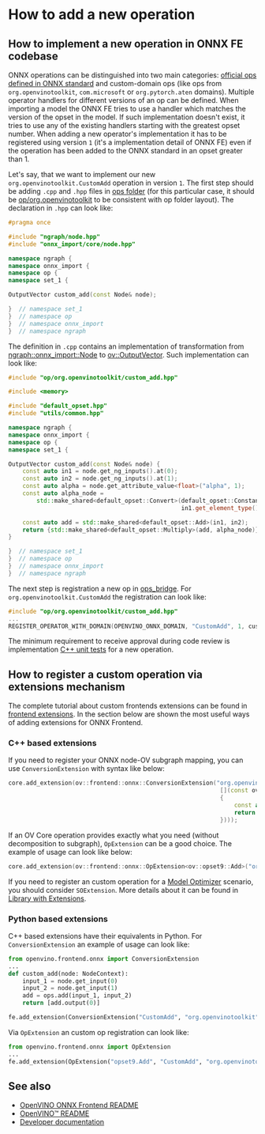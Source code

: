 # How to add a new operation

## How to implement a new operation in ONNX FE codebase
ONNX operations can be distinguished into two main categories: [official ops defined in ONNX standard](https://github.com/onnx/onnx/blob/main/docs/Operators.md) and custom-domain ops (like ops from `org.openvinotoolkit`, `com.microsoft` or `org.pytorch.aten` domains). Multiple operator handlers for different versions of an op can be defined. When importing a model the ONNX FE tries to use a handler which matches the version of the opset in the model. If such implementation doesn't exist, it tries to use any of the existing handlers starting with the greatest opset number. When adding a new operator's implementation it has to be registered using version `1` (it's a implementation detail of ONNX FE) even if the operation has been added to the ONNX standard in an opset greater than 1.

Let's say, that we want to implement our new `org.openvinotoolkit.CustomAdd` operation in version `1`.
The first step should be adding `.cpp` and `.hpp` files in [ops folder](../../../../src/frontends/onnx/frontend/src/op) (for this particular case, it should be [op/org.openvinotoolkit](../../../../src/frontends/onnx/frontend/src/op/org.openvinotoolkit) to be consistent with op folder layout).
The declaration in `.hpp` can look like:
```cpp
#pragma once

#include "ngraph/node.hpp"
#include "onnx_import/core/node.hpp"

namespace ngraph {
namespace onnx_import {
namespace op {
namespace set_1 {

OutputVector custom_add(const Node& node);

}  // namespace set_1
}  // namespace op
}  // namespace onnx_import
}  // namespace ngraph
```
The definition in `.cpp` contains an implementation of transformation from [ngraph::onnx_import::Node](../../../../src/frontends/onnx/frontend/include/onnx_import/core/node.hpp) to [ov::OutputVector](../../../../src/core/include/openvino/core/node_vector.hpp). Such implementation can look like:
```cpp
#include "op/org.openvinotoolkit/custom_add.hpp"

#include <memory>

#include "default_opset.hpp"
#include "utils/common.hpp"

namespace ngraph {
namespace onnx_import {
namespace op {
namespace set_1 {

OutputVector custom_add(const Node& node) {
    const auto in1 = node.get_ng_inputs().at(0);
    const auto in2 = node.get_ng_inputs().at(1);
    const auto alpha = node.get_attribute_value<float>("alpha", 1);
    const auto alpha_node =
        std::make_shared<default_opset::Convert>(default_opset::Constant::create(element::f32, {}, {alpha}),
                                                 in1.get_element_type());

    const auto add = std::make_shared<default_opset::Add>(in1, in2);
    return {std::make_shared<default_opset::Multiply>(add, alpha_node)};
}

}  // namespace set_1
}  // namespace op
}  // namespace onnx_import
}  // namespace ngraph
```
The next step is registration a new op in [ops_bridge](../../../../src/frontends/onnx/frontend/src/ops_bridge.cpp). For `org.openvinotoolkit.CustomAdd` the registration can look like:
```cpp
#include "op/org.openvinotoolkit/custom_add.hpp"
...
REGISTER_OPERATOR_WITH_DOMAIN(OPENVINO_ONNX_DOMAIN, "CustomAdd", 1, custom_add);
```
The minimum requirement to receive approval during code review is implementation [C++ unit tests](tests.md#C++-tests) for a new operation.


## How to register a custom operation via extensions mechanism
The complete tutorial about custom frontends extensions can be found in [frontend extensions](../../../../docs/Extensibility_UG/frontend_extensions.md). In the section below are shown the most useful ways of adding extensions for ONNX Frontend.
### C++ based extensions
If you need to register your ONNX node-OV subgraph mapping, you can use `ConversionExtension` with syntax like below:
```cpp
core.add_extension(ov::frontend::onnx::ConversionExtension("org.openvinotoolkit", "CustomAdd", ov::frontend::CreatorFunction(
                                                            [](const ov::frontend::NodeContext& context)
                                                            {
                                                                const auto add = std::make_shared<ov::opset9::Add>(context.get_input(0), context.get_input(1));
                                                                return add->outputs();
                                                            })));
```
If an OV Core operation provides exactly what you need (without decomposition to subgraph), `OpExtension` can be a good choice. The example of usage can look like below:
```cpp
core.add_extension(ov::frontend::onnx::OpExtension<ov::opset9::Add>("org.openvinotoolkit", "CustomAdd"));
```
If you need to register an custom operation for a [Model Optimizer](../../../../tools/mo) scenario, you should consider `SOExtension`. More details about it can be found in [Library with Extensions](../../../../docs/Extensibility_UG/Intro.md#create-a-library-with-extensions).
### Python based extensions
C++ based extensions have their equivalents in Python. For `ConversionExtension` an example of usage can look like:
```python
from openvino.frontend.onnx import ConversionExtension
...
def custom_add(node: NodeContext):
    input_1 = node.get_input(0)
    input_2 = node.get_input(1)
    add = ops.add(input_1, input_2)
    return [add.output(0)]

fe.add_extension(ConversionExtension("CustomAdd", "org.openvinotoolkit", custom_add))
```
Via `OpExtension` an custom op registration can look like:
```python
from openvino.frontend.onnx import OpExtension
...
fe.add_extension(OpExtension("opset9.Add", "CustomAdd", "org.openvinotoolkit", {}, {"auto_broadcast": "numpy"}))
```

## See also
 * [OpenVINO ONNX Frontend README](../README.md)
 * [OpenVINO™ README](../../../../README.md)
 * [Developer documentation](../../../../docs/dev/index.md)